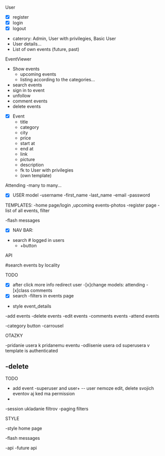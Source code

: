 
User
 -  [x] register 
 -  [x] login
 -  [x] logout
 - caterory: Admin, User with privilegies, Basic User
 - User details...
 - List of own events (future, past)

EventViewer
 - Show events
   - upcoming events
   - listing according to the categories...
 - search events
 - sign in to event
 - unfollow
 - comment events
 - delete events

 -[x]  Event 
     - title
     - category
     - city
     - price
     - start at
     - end at
     - link
     - picture
     - description
     - fk to User with privilegies
     - (own template)
     
   Attending
   -many to many...

 -[x] USER model
-username
-first_name
-last_name
-email
-password



TEMPLATES:
-home page/login ,upcoming events-photos
-register page
-list of all events, filter


-flash messages

-[x] NAV BAR:
- search # logged in users
  - +button


API

#search events by locality

TODO
-[x] after click more info redirect user
-[x]change models: attending
-[x]class comments
 -[x] search
-filters in events page
- style event_details

-add events
-delete events
-edit events
-comments events
-attend events

-category button
-carrousel


OTAZKY


-pridanie usera k pridanemu eventu
-odlisenie usera od superusera v template is authenticated

-delete
---------------------------------------------------------------
TODO

- add event -superuser and user+
-- user nemoze edit, delete svojich eventov aj ked ma permission
- 


-session ukladanie filtrov
-paging filters


STYLE

-style home page

-flash messages


-api
-future api

